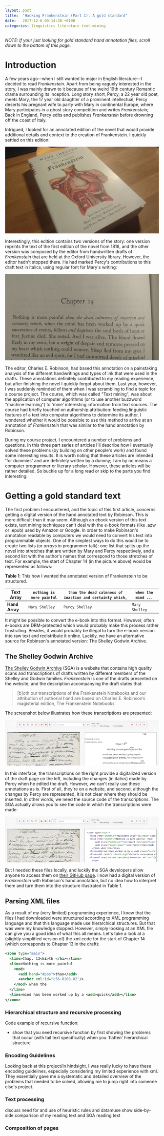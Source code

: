 ```yaml
---
layout: post
title:  "Hacking Frankenstein (Part 1): A gold standard"
date:   2017-12-6 00:14:38 +0100
categories: linguistics literature text-mining
---
```


*NOTE: If your just looking for gold standard hand annotation files, scroll down to the bottom of this page.*

# Introduction

A few years ago—when I still wanted to major in English literature—I decided to read *Frankenstein*. Apart from being vaguely interested in the story, I was mainly drawn to it because of the weird 19th century Romantic drama surrounding its inception. Long story short, Percy, a 22 year old poet, meets Mary, the 17 year old daughter of a prominent intellectual; Percy deserts his pregnant wife to party with Mary in continental Europe, where Mary participates in a ghost story competition and writes *Frankenstein*; Back in England, Percy edits and publishes *Frankenstein* before drowning off the coast of Italy.

Intrigued, I looked for an annotated edition of the novel that would provide additional details and context to the creation of Frankenstein. I quickly settled on this edition:

![alt text](https://github.com/timjzee/frankenstein-v2/blob/master/articles/cover.jpg?raw=true "Book Cover")

Interestingly, this edition contains two versions of the story: one version reprints the text of the first edition of the novel from 1818, and the other version was composed by the editor from handwritten drafts of *Frankenstein* that are held at the Oxford University library. However, the editor hadn't stopped there. He had marked Percy's contributions to this draft text in italics, using regular font for Mary's writing:

![alt text](https://github.com/timjzee/frankenstein-v2/blob/master/articles/ch14.jpg?raw=true "Chapter 14")

The editor, Charles E. Robinson, had based this annotation on a painstaking analysis of the different handwritings and types of ink that were used in the drafts.
These annotations definitely contributed to my reading experience, but after finishing the novel I quickly forgot about them. Last year, however, I was suddenly reminded of them when I was scrambling to find a topic for a course project. The course, which was called "Text mining", was about the application of computer algorithms (or to use another buzzword "machine learning") to 'mine' interesting information from text sources. The course had briefly touched on authorship attribution: feeding linguistic features of a text into computer algorithms to determine its author. I wondered whether it would be possible to use this method to arrive at an annotation of *Frankenstein* that was similar to the hand annotation by Robinson.

During my course project, I encountered a number of problems and questions. In this three part series of articles I'll describe how I eventually solved these problems (by building on other people's work) and found some interesting results.
It is worth noting that these articles are intended 'for dummies' and are definitely written by a dummy; I am by no means a computer programmer or literary scholar. However, these articles will be rather detailed. So buckle up for a long read or skip to the parts you find interesting.

# Getting a gold standard text

The first problem I encountered, and the topic of this first article, concerns getting a digital version of the hand annotated text by Robinson. This is more difficult than it may seem. Although an ebook version of this text exists, text mining techniques can't deal with the e-book formats (like .azw or .epub) used by Amazon or Google. In order to make Robinson's annotation readable by computers we would need to convert his text into programmable objects. One of the simplest ways to do this would be to create two lists (or *arrays* in programmer talk): one list that splits up the novel into stretches that are written by Mary and Percy respectively, and a second list with the author's names that correspond to those stretches of text. For example, the start of Chapter 14 (in the picture above) would be represented as follows:

__Table 1__: This how I wanted the annotated version of Frankenstein to be structured.

| Text Array | `nothing is more painful` | `than the dead calmness of inaction and certainty which,` | `when the mind ...` |
| --- | --- | --- | --- |
| __Hand Array__ | `Mary Shelley` | `Percy Shelley` | `Mary Shelley` |

It might be possible to convert the e-book into this format. However, often e-books are DRM-protected which would probably make this process rather frustrating. Besides, it would probably be illegal to turn the e-book version into raw text and redistribute it online. Luckily, we have an alternative source for Robinson's annotated version: The Shelley Godwin Archive.

## The Shelley Godwin Archive

[The Shelley Godwin Archive](http://shelleygodwinarchive.org) (SGA) is a website that contains high quality scans and transcriptions of drafts written by different members of the Shelley and Godwin families. *Frankenstein* is one of the drafts presented on the website, and the description accompanying the draft states that:

> [b]oth our transcriptions of the Frankenstein Notebooks and our attribution of authorial hand are based on Charles E. Robinson’s magisterial edition, The Frankenstein Notebooks

The screenshot below illustrates how these transcriptions are presented:

![alt text](https://github.com/timjzee/frankenstein-v2/blob/master/articles/sga_interface.png?raw=true "SGA Interface")

In this interface, the transcriptions on the right provide a digitalized version of the draft page on the left, including the changes (in italics) made by Percy when he edited the draft. However, we can't really use these annotations as is. First of all, they're on a website, and second, although the changes by Percy are represented, it is not clear where they should be inserted. In other words, we need the source code of the transcriptions. The SGA actually allows you to see the code in which the transcriptions were made:

![alt text](https://github.com/timjzee/frankenstein-v2/blob/master/articles/sga_interface2.png?raw=true "SGA Interface")

But I needed these files locally, and luckily the SGA developers allow anyone to access them on [their GitHub page](https://github.com/umd-mith/sga). I now had a digital version of *Frankenstein* with Robinson's hand annotation, but no idea how to interpret them and turn them into the structure illustrated in Table 1.

## Parsing XML files

As a result of my (very limited) programming experience, I knew that the files I had downloaded were structured according to XML programming language and that this language made use hierarchical structures. But that was were my knowledge stopped. However, simply looking at an XML file can give you a good idea of what this all means. Let's take a look at a (slightly simplified version of) the xml code for the start of Chapter 14 (which corresponds to Chapter 13 in the draft):

```xml
<zone type="main">
  <line>Chap. 13<hi>th </hi></line>
  <line>Nothing is more painful
    <mod>
      <add hand="#pbs">than</add>
      <anchor xml:id="c56-0108.02"/>
    </mod> when the
  </line>
  <line>mind has been worked up by a <add>quick</add></line>
</zone>
```


### Hierarchical structure and recursive processing
Code example of recursive function:
- show that you need recursive function by first showing the problems that occur (with tail text specifically) when you 'flatten' hierarchical structure
### Encoding Guidelines
Looking back at this project/In hindsight, I was really lucky to have these encoding guidelines, especially considering my limited experience with xml. They essentially gave me a systematic and detailed overview of the problems that needed to be solved, allowing me to jump right into someone else's project.
### Text processing
discuss need for and use of heuristic rules and datamuse
show side-by-side comparison of my reading text and SGA reading text
### Composition of pages
